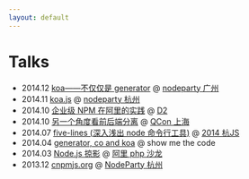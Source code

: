```yaml
---
layout: default
---
```


# Talks

* 2014.12 [koa——不仅仅是 generator](http://deadhorse.me/slides/koa-not-only-generator.pdf) @ [nodeparty 广州](https://github.com/cnodejs/nodeparty/issues/8)
* 2014.11 [koa.js](http://deadhorse.me/slides/koa.pdf) @ [nodeparty 杭州](https://github.com/cnodejs/nodeparty/issues/7)
* 2014.10 [企业级 NPM 在阿里的实践](http://deadhorse.me/slides/npm-enterprise-in-ali.pdf) @ [D2](http://d2forum.alibaba-inc.com/)
* 2014.10 [另一个角度看前后端分离](https://speakerdeck.com/deadhorse/ling-ge-jiao-du-kan-qian-hou-duan-fen-chi-node-dot-js-yin-fa-de-qian-duan-bian-ge) @ [QCon 上海](http://2014.qconshanghai.com/speakers/)
* 2014.07 [five-lines (深入浅出 node 命令行工具)](http://2014.jsconf.cn/slides/five-lines.pdf) @ [2014 杭JS](http://2014.jsconf.cn/)
* 2014.04 [generator, co and koa](http://deadhorse.me/co-and-koa-talk) @ show me the code
* 2014.03 [Node.js 掠影](http://deadhorse.me/slides/intro-of-node.pdf) @ [阿里 php 沙龙](http://www.lamper.cn/party/view/38)
* 2013.12 [cnpmjs.org](http://deadhorse.me/slides/cnpmjs.html) @ [NodeParty 杭州](https://github.com/cnodejs/nodeparty/issues/2)
